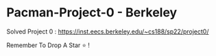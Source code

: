 ﻿# Pacman-Project-0 - Berkeley

Solved Project 0 : https://inst.eecs.berkeley.edu/~cs188/sp22/project0/


Remember To Drop A Star ⭐ !
